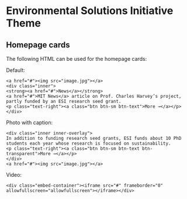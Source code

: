 # Environmental Solutions Initiative Theme

## Homepage cards

The following HTML can be used for the homepage cards:

Default:

    <a href="#"><img src="image.jpg"></a>
    <div class="inner">
    <strong><a href="#">News</a></strong>
    <a href="#">MIT News</a> article on Prof. Charles Harvey’s project, partly funded by an ESI research seed grant.
    <p class="text-right"><a class="btn btn-sm btn-text">More →</a></p>
    </div>

Photo with caption:

    <div class="inner inner-overlay">
    In addition to funding research seed grants, ESI funds about 10 PhD students each year whose research is focused on sustainability.
    <p class="text-right"><a class="btn btn-sm btn-text btn-transparent">More →</a></p>
    </div>
    <a href="#"><img src="image.jpg"></a>

Video:

    <div class="embed-container"><iframe src="#" frameborder="0" allowfullscreen="allowfullscreen"></iframe></div>
